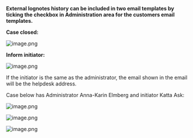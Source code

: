 **External lognotes history can be included in two email templates by ticking the checkbox in Administration area for the customers email templates.**

**Case closed:**

![image.png](/.attachments/image-1580b17c-661f-4bd3-b108-fe742280fd7a.png)

**Inform initiator:**

![image.png](/.attachments/image-11189fcb-6e22-4d3e-9c53-f9f3ff11d8f6.png)

If the initiator is the same as the administrator, the email shown in the email will be the helpdesk address.

Case below has Administrator Anna-Karin Elmberg and initiator Katta Ask:

![image.png](/.attachments/image-56872c2c-1552-465f-a136-dce8428840d5.png)

![image.png](/.attachments/image-4a496a48-260f-4b6f-9fac-7bace46473f7.png)

![image.png](/.attachments/image-f997bec1-3d66-44e5-a863-d6435ef7b781.png)